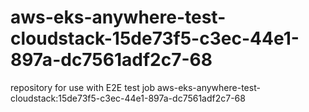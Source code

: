 # aws-eks-anywhere-test-cloudstack-15de73f5-c3ec-44e1-897a-dc7561adf2c7-68
repository for use with E2E test job aws-eks-anywhere-test-cloudstack:15de73f5-c3ec-44e1-897a-dc7561adf2c7-68
